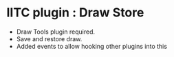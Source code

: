 # IITC plugin : Draw Store

- Draw Tools plugin required. 
- Save and restore draw.
- Added events to allow hooking other plugins into this
